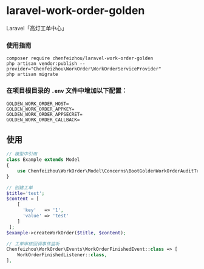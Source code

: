 # laravel-work-order-golden
Laravel「高灯工单中心」

### 使用指南

```
composer require chenfeizhou/laravel-work-order-golden
php artisan vendor:publish --provider="Chenfeizhou\WorkOrder\WorkOrderServiceProvider"
php artisan migrate
```

### 在项目根目录的 `.env` 文件中增加以下配置：

```
GOLDEN_WORK_ORDER_HOST=
GOLDEN_WORK_ORDER_APPKEY=
GOLDEN_WORK_ORDER_APPSECRET=
GOLDEN_WORK_ORDER_CALLBACK=
```

## 使用
```php
// 模型中引用
class Example extends Model
{
    use Chenfeizhou\WorkOrder\Model\Concerns\BootGoldenWorkOrderAuditTrait;
}

// 创建工单
$title='test';
$content = [
    [
      'key'   => '1', 
      'value' => 'test'
    ]
 ];
$example->createWorkOrder($title, $content);

// 工单审核回调事件监听
Chenfeizhou\WorkOrder\Events\WorkOrderFinishedEvent::class => [
    WorkOrderFinishedListener::class,
],

```
